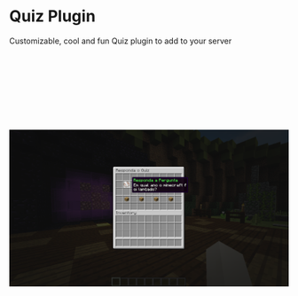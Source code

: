# Quiz Plugin

Customizable, cool and fun Quiz plugin to add to your server

<p align="center">
    <img src=".github/screenshot.png" alt="Screenshot" height="560px" style="object-fit: contain" />
</p>
